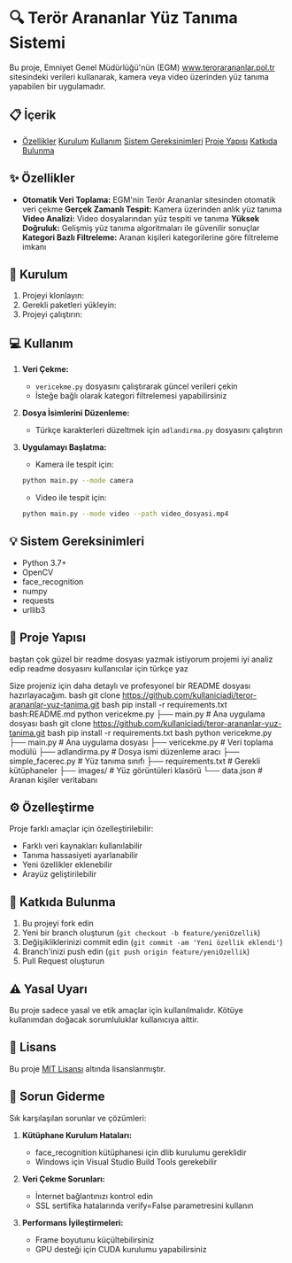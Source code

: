 # 🔍 Terör Arananlar Yüz Tanıma Sistemi
Bu proje, Emniyet Genel Müdürlüğü'nün (EGM) www.terorarananlar.pol.tr sitesindeki verileri kullanarak, kamera veya video üzerinden yüz tanıma yapabilen bir uygulamadır.
## 📋 İçerik
- [Özellikler](#özellikler)
 [Kurulum](#kurulum)
 [Kullanım](#kullanım)
 [Sistem Gereksinimleri](#sistem-gereksinimleri)
 [Proje Yapısı](#proje-yapısı)
 [Katkıda Bulunma](#katkıda-bulunma)
## ✨ Özellikler
- **Otomatik Veri Toplama:** EGM'nin Terör Arananlar sitesinden otomatik veri çekme
 **Gerçek Zamanlı Tespit:** Kamera üzerinden anlık yüz tanıma
 **Video Analizi:** Video dosyalarından yüz tespiti ve tanıma
 **Yüksek Doğruluk:** Gelişmiş yüz tanıma algoritmaları ile güvenilir sonuçlar
 **Kategori Bazlı Filtreleme:** Aranan kişileri kategorilerine göre filtreleme imkanı
## 🚀 Kurulum
1. Projeyi klonlayın:
2. Gerekli paketleri yükleyin:
3. Projeyi çalıştırın:

## 💻 Kullanım

1. **Veri Çekme:**
   - `vericekme.py` dosyasını çalıştırarak güncel verileri çekin
   - İsteğe bağlı olarak kategori filtrelemesi yapabilirsiniz

2. **Dosya İsimlerini Düzenleme:**
   - Türkçe karakterleri düzeltmek için `adlandirma.py` dosyasını çalıştırın

3. **Uygulamayı Başlatma:**
   - Kamera ile tespit için:
   ```bash
   python main.py --mode camera
   ```
   - Video ile tespit için:
   ```bash
   python main.py --mode video --path video_dosyasi.mp4
   ```

## 💡 Sistem Gereksinimleri

- Python 3.7+
- OpenCV
- face_recognition
- numpy
- requests
- urllib3

## 📁 Proje Yapısı
baştan çok güzel bir readme dosyası yazmak istiyorum projemi iyi analiz edip readme dosyasını kullanıcılar için türkçe  yaz

Size projeniz için daha detaylı ve profesyonel bir README dosyası hazırlayacağım.
bash
git clone https://github.com/kullaniciadi/teror-arananlar-yuz-tanima.git
bash
pip install -r requirements.txt
bash:README.md
python vericekme.py
├── main.py # Ana uygulama dosyası
bash
git clone https://github.com/kullaniciadi/teror-arananlar-yuz-tanima.git
bash
pip install -r requirements.txt
bash
python vericekme.py
├── main.py # Ana uygulama dosyası
├── vericekme.py # Veri toplama modülü
├── adlandirma.py # Dosya ismi düzenleme aracı
├── simple_facerec.py # Yüz tanıma sınıfı
├── requirements.txt # Gerekli kütüphaneler
├── images/ # Yüz görüntüleri klasörü
└── data.json # Aranan kişiler veritabanı

## ⚙️ Özelleştirme

Proje farklı amaçlar için özelleştirilebilir:
- Farklı veri kaynakları kullanılabilir
- Tanıma hassasiyeti ayarlanabilir
- Yeni özellikler eklenebilir
- Arayüz geliştirilebilir

## 🤝 Katkıda Bulunma

1. Bu projeyi fork edin
2. Yeni bir branch oluşturun (`git checkout -b feature/yeniOzellik`)
3. Değişikliklerinizi commit edin (`git commit -am 'Yeni özellik eklendi'`)
4. Branch'inizi push edin (`git push origin feature/yeniOzellik`)
5. Pull Request oluşturun

## ⚠️ Yasal Uyarı

Bu proje sadece yasal ve etik amaçlar için kullanılmalıdır. Kötüye kullanımdan doğacak sorumluluklar kullanıcıya aittir.

## 📝 Lisans

Bu proje [MIT Lisansı](LICENSE) altında lisanslanmıştır.

## 🔧 Sorun Giderme

Sık karşılaşılan sorunlar ve çözümleri:

1. **Kütüphane Kurulum Hataları:**
   - face_recognition kütüphanesi için dlib kurulumu gereklidir
   - Windows için Visual Studio Build Tools gerekebilir

2. **Veri Çekme Sorunları:**
   - İnternet bağlantınızı kontrol edin
   - SSL sertifika hatalarında verify=False parametresini kullanın

3. **Performans İyileştirmeleri:**
   - Frame boyutunu küçültebilirsiniz
   - GPU desteği için CUDA kurulumu yapabilirsiniz



